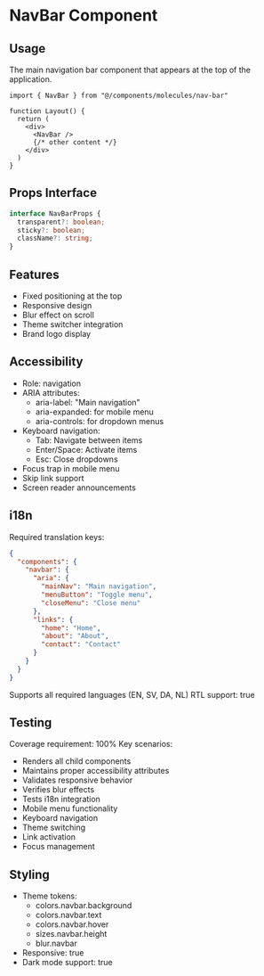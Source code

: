 
# NavBar Component

## Usage
The main navigation bar component that appears at the top of the application.

```tsx
import { NavBar } from "@/components/molecules/nav-bar"

function Layout() {
  return (
    <div>
      <NavBar />
      {/* other content */}
    </div>
  )
}
```

## Props Interface
```typescript
interface NavBarProps {
  transparent?: boolean;
  sticky?: boolean;
  className?: string;
}
```

## Features
- Fixed positioning at the top
- Responsive design
- Blur effect on scroll
- Theme switcher integration
- Brand logo display

## Accessibility
- Role: navigation
- ARIA attributes:
  - aria-label: "Main navigation"
  - aria-expanded: for mobile menu
  - aria-controls: for dropdown menus
- Keyboard navigation:
  - Tab: Navigate between items
  - Enter/Space: Activate items
  - Esc: Close dropdowns
- Focus trap in mobile menu
- Skip link support
- Screen reader announcements

## i18n
Required translation keys:
```json
{
  "components": {
    "navbar": {
      "aria": {
        "mainNav": "Main navigation",
        "menuButton": "Toggle menu",
        "closeMenu": "Close menu"
      },
      "links": {
        "home": "Home",
        "about": "About",
        "contact": "Contact"
      }
    }
  }
}
```
Supports all required languages (EN, SV, DA, NL)
RTL support: true

## Testing
Coverage requirement: 100%
Key scenarios:
- Renders all child components
- Maintains proper accessibility attributes
- Validates responsive behavior
- Verifies blur effects
- Tests i18n integration
- Mobile menu functionality
- Keyboard navigation
- Theme switching
- Link activation
- Focus management

## Styling
- Theme tokens:
  - colors.navbar.background
  - colors.navbar.text
  - colors.navbar.hover
  - sizes.navbar.height
  - blur.navbar
- Responsive: true
- Dark mode support: true
